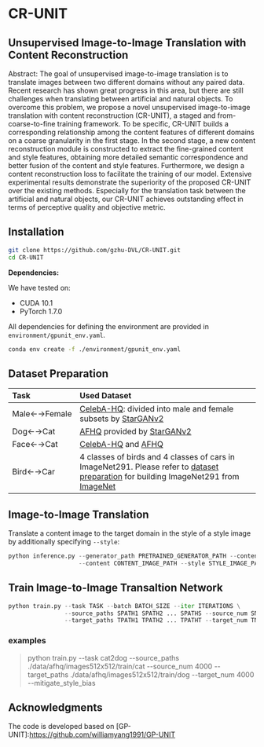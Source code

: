 # CR-UNIT

## Unsupervised Image-to-Image Translation with Content Reconstruction

Abstract: The goal of unsupervised image-to-image translation is to translate images between two different domains without any paired data. Recent research has shown great progress in this area, but there are still challenges when translating between artificial and natural objects. To overcome this problem, we propose a novel unsupervised image-to-image translation with content reconstruction (CR-UNIT), a staged and from-coarse-to-fine training framework. To be specific, CR-UNIT builds a corresponding relationship among the content features of different domains on a coarse granularity in the first stage. In the second stage, a new content reconstruction module is constructed to extract the fine-grained content and style features, obtaining more detailed semantic correspondence and better fusion of the content and style features. Furthermore, we design a content reconstruction loss to facilitate the training of our model. Extensive experimental results demonstrate the superiority of the proposed CR-UNIT over the existing methods. Especially for the translation task between the artificial and natural objects, our CR-UNIT achieves outstanding effect in terms of perceptive quality and objective metric.

## Installation
```bash
git clone https://github.com/gzhu-DVL/CR-UNIT.git
cd CR-UNIT
```
**Dependencies:**

We have tested on:
- CUDA 10.1
- PyTorch 1.7.0

All dependencies for defining the environment are provided in `environment/gpunit_env.yaml`.
```bash
conda env create -f ./environment/gpunit_env.yaml
```

## Dataset Preparation
| Task | Used Dataset | 
| :--- | :--- | 
| Male←→Female | [CelebA-HQ](https://github.com/clovaai/stargan-v2#datasets-and-pre-trained-networks): divided into male and female subsets by [StarGANv2](https://github.com/clovaai/stargan-v2#datasets-and-pre-trained-networks) |
| Dog←→Cat| [AFHQ](https://github.com/clovaai/stargan-v2#datasets-and-pre-trained-networks) provided by [StarGANv2](https://github.com/clovaai/stargan-v2#datasets-and-pre-trained-networks) |
| Face←→Cat| [CelebA-HQ](https://github.com/switchablenorms/CelebAMask-HQ) and [AFHQ](https://github.com/clovaai/stargan-v2#datasets-and-pre-trained-networks) |
| Bird←→Car | 4 classes of birds and 4 classes of cars in ImageNet291. Please refer to [dataset preparation](./data_preparation#2-imagenet291) for building ImageNet291 from [ImageNet](https://image-net.org/download.php) |


## Image-to-Image Translation
Translate a content image to the target domain in the style of a style image by additionally specifying `--style`:
```python
python inference.py --generator_path PRETRAINED_GENERATOR_PATH --content_encoder_path PRETRAINED_ENCODER_PATH \ 
                    --content CONTENT_IMAGE_PATH --style STYLE_IMAGE_PATH --device DEVICE
```

## Train Image-to-Image Transaltion Network
```python
python train.py --task TASK --batch BATCH_SIZE --iter ITERATIONS \
                --source_paths SPATH1 SPATH2 ... SPATHS --source_num SNUM1 SNUM2 ... SNUMS \
                --target_paths TPATH1 TPATH2 ... TPATHT --target_num TNUM1 TNUM2 ... TNUMT
```
### examples
> python train.py --task cat2dog --source_paths ./data/afhq/images512x512/train/cat --source_num 4000 --target_paths ./data/afhq/images512x512/train/dog --target_num 4000 --mitigate_style_bias

                                                            
                              
## Acknowledgments

The code is developed based on [GP-UNIT]:https://github.com/williamyang1991/GP-UNIT
